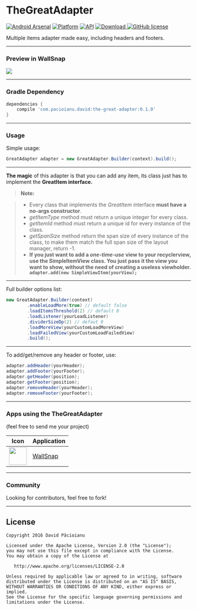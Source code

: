 # TheGreatAdapter

[![Android Arsenal](https://img.shields.io/badge/Android%20Arsenal-The%20Great%20Adapter-brightgreen.svg?style=flat)]()
[![Platform](https://img.shields.io/badge/Platform-Android-green.svg)](http://developer.android.com/index.html)
[![API](https://img.shields.io/badge/API-14%2B-brightgreen.svg)](https://android-arsenal.com/api?level=14)
[ ![Download](https://api.bintray.com/packages/davidpacioianu/maven/TheGreatAdapter/images/download.svg) ](https://bintray.com/davidpacioianu/maven/TheGreatAdapter/_latestVersion)
[![GitHub license](https://img.shields.io/badge/license-Apache%202-blue.svg)](https://raw.githubusercontent.com/DavidPacioianu/TheGreatAdapter/master/LICENSE) 

Multiple items adapter made easy, including headers and footers.


----------


### Preview in WallSnap
![](http://i.giphy.com/l4JyRhO1NJnPN2m3e.gif)


----------


### Gradle Dependency
```gradle
dependencies {
    compile 'com.pacioianu.david:the-great-adapter:0.1.0'
}
```


----------


### Usage

Simple usage:
```java
GreatAdapter adapter = new GreatAdapter.Builder(context).build();
```


----------


**The magic** of this adapter is that you can add any item, its class just has to implement the **GreatItem interface.**
> **Note:**

> - Every class that implements the *GreatItem* interface **must have a no-args constructor**.
> - *getItemType* method must return a unique integer for every class.
> - *getItemId* method must return a unique id for every instance of the class.
> - *getSpanSize* method return the span size of every instance of the class, to make them match the full span size of the layout manager, return -1.
> - **If you just want to add a *one-time-use* view to your recyclerview, use the SimpleItemView class. You just pass it the view you want to show, without the need of creating a useless viewholder. ``` adapter.add(new SimpleViewItem(yourView);```**


----------


Full builder options list:
```java
new GreatAdapter.Builder(context)
        .enableLoadMore(true) // default false
        .loadItemsThreshold(2) // default 0
        .loadListener(yourLoadListener)
        .dividerSizeDp(2) // defaut 0
        .loadMoreView(yourCustomLoadMoreView)
        .loadFailedView(yourCustomLoadFailedView)
        .build();
```


----------


To add/get/remove any header or footer, use:
```java
adapter.addHeader(yourHeader);
adapter.addFooter(yourFooter);
adapter.getHeader(position);
adapter.getFooter(position);
adapter.removeHeader(yourHeader);
adapter.removeFooter(yourFooter);
```


----------


### Apps using the TheGreatAdapter
(feel free to send me your project)

Icon | Application
------------ | -------------
<img src="https://goo.gl/BMVZy5" width="48" height="48"/> | [WallSnap](https://play.google.com/store/apps/details?id=com.pixelcan.wallsnap) 


----------


### Community
Looking for contributors, feel free to fork!


---------


License
--------

    Copyright 2016 David Păcioianu

    Licensed under the Apache License, Version 2.0 (the "License");
    you may not use this file except in compliance with the License.
    You may obtain a copy of the License at

       http://www.apache.org/licenses/LICENSE-2.0

    Unless required by applicable law or agreed to in writing, software
    distributed under the License is distributed on an "AS IS" BASIS,
    WITHOUT WARRANTIES OR CONDITIONS OF ANY KIND, either express or implied.
    See the License for the specific language governing permissions and
    limitations under the License.
